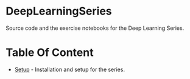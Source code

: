# DeepLearningSeries
Source code and the exercise notebooks for the Deep Learning Series.

# Table Of Content
*  [Setup](https://github.com/thunderbo1t/DeepLearningSeries/tree/master/Setup) - Installation and setup for the series.
